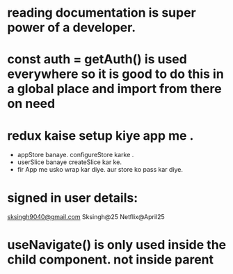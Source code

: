 # reading documentation is super power of a developer.
# const auth = getAuth() is used everywhere so it is good to do this in a global place and import from there on need
# redux kaise setup kiye app me . 
- appStore banaye. configureStore karke . 
- userSlice banaye  createSlice kar ke.
- fir App me usko wrap kar diye. aur store ko pass kar diye.

# signed in user details: 
sksingh9040@gmail.com
Sksingh@25
Netflix@April25  

# useNavigate() is only used inside the child component. not inside parent